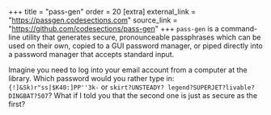 +++
title = "pass-gen"
order = 20
[extra]
external_link = "https://passgen.codesections.com"
source_link = "https://github.com/codesections/pass-gen"
+++
`pass-gen` is a command-line utility that generates secure, pronounceable passphrases which can be used on their own, copied to a GUI password manager, or piped directly into a password manager that accepts standard input.

Imagine you need to log into your email account from a computer at the library. Which password would you rather type in: `{!]&Sk)r"ss|$K40:]PP''3k-` or `skirt?UNSTEADY? legend?SUPERJET?livable?DINGBAT?507`? What if I told you that the second one is just as secure as the first?
